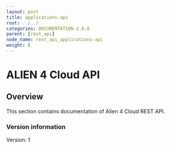 ```yaml
---
layout: post
title: applications-api
root: ../../
categories: DOCUMENTATION-2.0.0
parent: [rest_api]
node_name: rest_api_applications-api
weight: 8
---
```


# ALIEN 4 Cloud API

## Overview
This section contains documentation of Alien 4 Cloud REST API.

### Version information
Version: 1

